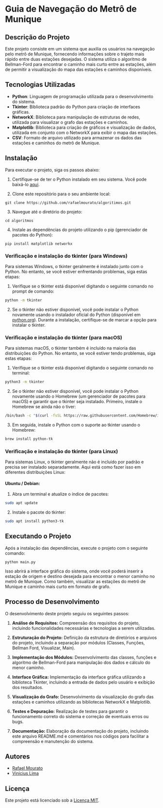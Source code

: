 # Guia de Navegação do Metrô de Munique

## Descrição do Projeto

Este projeto consiste em um sistema que auxilia os usuários na navegação pelo metrô de Munique, fornecendo informações sobre o trajeto mais rápido entre duas estações desejadas. O sistema utiliza o algoritmo de Bellman-Ford para encontrar o caminho mais curto entre as estações, além de permitir a visualização do mapa das estações e caminhos disponíveis.

## Tecnologias Utilizadas

- **Python**: Linguagem de programação utilizada para o desenvolvimento do sistema.
- **Tkinter**: Biblioteca padrão do Python para criação de interfaces gráficas.
- **NetworkX**: Biblioteca para manipulação de estruturas de redes, utilizada para visualizar o grafo das estações e caminhos.
- **Matplotlib**: Biblioteca para criação de gráficos e visualização de dados, utilizada em conjunto com o NetworkX para exibir o mapa das estações.
- **CSV**: Formato de arquivo utilizado para armazenar os dados das estações e caminhos do metrô de Munique.

## Instalação

Para executar o projeto, siga os passos abaixo:

1. Certifique-se de ter o Python instalado em seu sistema. Você pode baixá-lo [aqui](https://www.python.org/downloads/).

2. Clone este repositório para o seu ambiente local:

```
git clone https://github.com/rafaelmourato/algoritimos.git
```

3. Navegue até o diretório do projeto:

```
cd algoritmos
```

4. Instale as dependências do projeto utilizando o pip (gerenciador de pacotes do Python):

```
pip install matplotlib networkx
```

### Verificação e instalação do tkinter (para Windows)

Para sistemas Windows, o tkinter geralmente é instalado junto com o Python. No entanto, se você estiver enfrentando problemas, siga estas etapas:

1. Verifique se o tkinter está disponível digitando o seguinte comando no prompt de comando:

```bash
python -m tkinter
```

2. Se o tkinter não estiver disponível, você pode instalar o Python novamente usando o instalador oficial do Python (disponível em [python.org](https://www.python.org/)). Durante a instalação, certifique-se de marcar a opção para instalar o tkinter.

### Verificação e instalação do tkinter (para macOS)

Para sistemas macOS, o tkinter também é incluído na maioria das distribuições do Python. No entanto, se você estiver tendo problemas, siga estas etapas:

1. Verifique se o tkinter está disponível digitando o seguinte comando no terminal:

```bash
python3 -m tkinter
```

2. Se o tkinter não estiver disponível, você pode instalar o Python novamente usando o Homebrew (um gerenciador de pacotes para macOS) e garantir que o tkinter seja instalado. Primeiro, instale o Homebrew se ainda não o tiver:

```bash
/bin/bash -c "$(curl -fsSL https://raw.githubusercontent.com/Homebrew/install/HEAD/install.sh)"
```

3. Em seguida, instale o Python com o suporte ao tkinter usando o Homebrew:

```bash
brew install python-tk
```

### Verificação e instalação do tkinter (para Linux)

Para sistemas Linux, o tkinter geralmente não é incluído por padrão e precisa ser instalado separadamente. Aqui está como fazer isso em diferentes distribuições Linux:

#### Ubuntu / Debian:

1. Abra um terminal e atualize o índice de pacotes:

```bash
sudo apt update
```

2. Instale o pacote do tkinter:

```bash
sudo apt install python3-tk
```

## Executando o Projeto

Após a instalação das dependências, execute o projeto com o seguinte comando:

```
python main.py
```

Isso abrirá a interface gráfica do sistema, onde você poderá inserir a estação de origem e destino desejada para encontrar o menor caminho no metrô de Munique. Como também, visualizar as estações do metrô de Munique e caminho mais curto em formato de grafo.

## Processo de Desenvolvimento

O desenvolvimento deste projeto seguiu os seguintes passos:

1. **Análise de Requisitos:** Compreensão dos requisitos do projeto, incluindo funcionalidades necessárias e tecnologias a serem utilizadas.

2. **Estruturação do Projeto:** Definição da estrutura de diretórios e arquivos do projeto, incluindo a separação por módulos (Classes, Funções, Bellman Ford, Visualizar, Main).

3. **Implementação dos Módulos:** Desenvolvimento das classes, funções e algoritmo de Bellman-Ford para manipulação dos dados e cálculo do menor caminho.

4. **Interface Gráfica:** Implementação da interface gráfica utilizando a biblioteca Tkinter, incluindo a entrada de dados pelo usuário e exibição dos resultados.

5. **Visualização do Grafo:** Desenvolvimento da visualização do grafo das estações e caminhos utilizando as bibliotecas NetworkX e Matplotlib.

6. **Testes e Depuração:** Realização de testes para garantir o funcionamento correto do sistema e correção de eventuais erros ou bugs.

7. **Documentação:** Elaboração da documentação do projeto, incluindo este arquivo README.md e comentários nos códigos para facilitar a compreensão e manutenção do sistema.

## Autores

- [Rafael Mourato](https://github.com/rafaelmourato)
- [Vinícius Lima](https://github.com/lima-vinicius)

## Licença

Este projeto está licenciado sob a [Licença MIT](LICENSE).